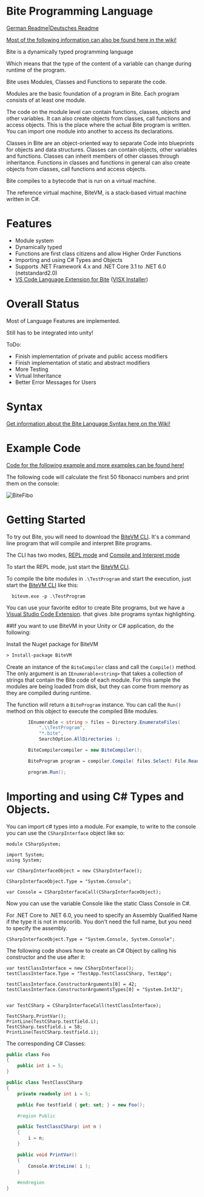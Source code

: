 # Bite Programming Language
[German Readme|Deutsches Readme](https://github.com/Maximilian-Winter/Bite-Programming-Language/blob/master/README_DE.md)

[Most of the following information can also be found here in the wiki!](https://github.com/Maximilian-Winter/Bite-Programming-Language/wiki)

Bite is a dynamically typed programming language

Which means that the type of the content of a variable can change during runtime of the program.

Bite uses Modules, Classes and Functions to separate the code.

Modules are the basic foundation of a program in Bite. Each program consists of at least one module. 

The code on the module level can contain functions, classes, objects and other variables. It can also create objects from classes, call functions and access objects. 
This is the place where the actual Bite program is written.
You can import one module into another to access its declarations.

Classes in Bite are an object-oriented way to separate Code into blueprints for objects and data structures. Classes can contain objects, other variables and functions. Classes can inherit members of other classes through inheritance. Functions in classes and functions in general can also create objects from classes, call functions and access objects. 

Bite compiles to a bytecode that is run on a virtual machine.

The reference virtual machine, BiteVM, is a stack-based virtual machine written in C#.

# Features

* Module system
* Dynamically typed
* Functions are first class citizens and allow Higher Order Functions 
* Importing  and using C# Types and Objects
* Supports .NET Framework 4.x and .NET Core 3.1 to .NET 6.0 (netstandard2.0)
* [VS Code Language Extension for Bite](https://github.com/Maximilian-Winter/Bite-Language-Extension-for-VS-Code) ([VISX Installer](https://github.com/Maximilian-Winter/Bite-Language-Extension-for-VS-Code/releases))

# Overall Status
Most of Language Features are implemented.

Still has to be integrated into unity!

ToDo:
* Finish implementation of private and public access modifiers
* Finish implementation of static and abstract modifiers
* More Testing
* Virtual Inheritance
* Better Error Messages for Users


# Syntax
[Get information about the Bite Language Syntax here on the Wiki!](https://github.com/Maximilian-Winter/Bite-Programming-Language/wiki/Language-Syntax)


# Example Code

[Code for the following example and more examples can be found here!](https://github.com/Maximilian-Winter/Bite-Programming-Language/wiki/Example-Code)

The following code will calculate the first 50 fibonacci numbers and print them on the console:

![BiteFibo](https://user-images.githubusercontent.com/24946356/162203003-13b87476-4d38-4187-9b76-fbdcc2ae5c6a.PNG)


# Getting Started

To try out Bite, you will need to download the [BiteVM CLI](http://link.to.bitevm). It's a command line program that will compile and interpret Bite programs. 

The CLI has two modes, [REPL mode](https://github.com/Maximilian-Winter/Bite-Programming-Language/wiki/Bite-CLI#repl-mode) and [Compile and Interpret mode](https://github.com/Maximilian-Winter/Bite-Programming-Language/wiki/Bite-CLI#compile-and-interpret-mode)

To start the REPL mode, just start the [BiteVM CLI](http://link.to.bitevm).

To compile the bite modules in `.\TestProgram` and start the execution, just start the [BiteVM CLI](http://link.to.bitevm) like this:

```
  bitevm.exe -p .\TestProgram
```


You can use your favorite editor to create Bite programs, but we have a [Visual Studio Code Extension](https://github.com/Maximilian-Winter/Bite-Language-Extension-for-VS-Code/releases/tag/alpha). that gives .bite programs syntax highlighting.


##If you want to use BiteVM in your Unity or C# application, do the following:


Install the Nuget package for BiteVM

```ps
> Install-package BiteVM
```

Create an instance of the `BiteCompiler` class and call the `Compile()` method. The only argument is an `IEnumerable<string>` that takes a collection of strings that contain the Bite code of each module. For this sample the modules are being loaded from disk, but they can come from memory as they are compiled during runtime.

The function will return a `BiteProgram` instance. You can call the `Run()` method on this object to execute the compiled Bite modules.

```c#
        IEnumerable < string > files = Directory.EnumerateFiles(
            ".\\TestProgram",
            "*.bite",
            SearchOption.AllDirectories );

        BiteCompilercompiler = new BiteCompiler();

        BiteProgram program = compiler.Compile( files.Select( File.ReadAllText ) );

        program.Run();
```

# Importing and using C# Types and Objects.

You can import c# types into a module. For example, to write to the console you can use the `CSharpInterface` object like so:

```
module CSharpSystem;

import System;
using System;

var CSharpInterfaceObject = new CSharpInterface();

CSharpInterfaceObject.Type = "System.Console";

var Console = CSharpInterfaceCall(CSharpInterfaceObject);
```
Now you can use the variable Console like the static Class Console in C#.



For .NET Core to .NET 6.0, you need to specify an Assembly Qualified Name if the type it is not in mscorlib. You don't need the full name, but you need to specify the assembly.

```
CSharpInterfaceObject.Type = "System.Console, System.Console";
```

The following code  shows how to create an C# Object by calling his constructor and the use after it:

```
var testClassInterface = new CSharpInterface();
testClassInterface.Type = "TestApp.TestClassCSharp, TestApp";

testClassInterface.ConstructorArguments[0] = 42;
testClassInterface.ConstructorArgumentsTypes[0] = "System.Int32";


var TestCSharp = CSharpInterfaceCall(testClassInterface);

TestCSharp.PrintVar();
PrintLine(TestCSharp.testfield.i);
TestCSharp.testfield.i = 58;
PrintLine(TestCSharp.testfield.i);
```

The corresponding C# Classes:
```C#
public class Foo
{
    public int i = 5;
}

public class TestClassCSharp
{
    private readonly int i = 5;

    public Foo testfield { get; set; } = new Foo();

    #region Public

    public TestClassCSharp( int n )
    {
        i = n;
    }

    public void PrintVar()
    {
        Console.WriteLine( i );
    }

    #endregion
}
```
